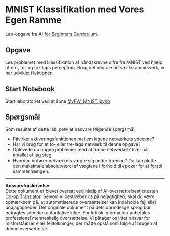 <!--
CO_OP_TRANSLATOR_METADATA:
{
  "original_hash": "48fdd704d483e19bc3d7464074c9fcbe",
  "translation_date": "2025-08-28T15:38:12+00:00",
  "source_file": "lessons/3-NeuralNetworks/04-OwnFramework/lab/README.md",
  "language_code": "da"
}
-->
# MNIST Klassifikation med Vores Egen Ramme

Lab-opgave fra [AI for Beginners Curriculum](https://github.com/microsoft/ai-for-beginners).

## Opgave

Løs problemet med klassifikation af håndskrevne cifre fra MNIST ved hjælp af en-, to- og tre-lags perceptron. Brug det neurale netværksrammeværk, vi har udviklet i lektionen.

## Start Notebook

Start laboratoriet ved at åbne [MyFW_MNIST.ipynb](MyFW_MNIST.ipynb)

## Spørgsmål

Som resultat af dette lab, prøv at besvare følgende spørgsmål:

- Påvirker aktiveringsfunktionen mellem lagene netværkets ydeevne?
- Har vi brug for et to- eller tre-lags netværk til denne opgave?
- Oplevede du nogen problemer med at træne netværket? Især når antallet af lag steg.
- Hvordan opfører netværkets vægte sig under træning? Du kan plotte den maksimale absolutværdi af vægtene i forhold til epoker for at forstå sammenhængen.

---

**Ansvarsfraskrivelse**:  
Dette dokument er blevet oversat ved hjælp af AI-oversættelsestjenesten [Co-op Translator](https://github.com/Azure/co-op-translator). Selvom vi bestræber os på nøjagtighed, skal du være opmærksom på, at automatiserede oversættelser kan indeholde fejl eller unøjagtigheder. Det originale dokument på dets oprindelige sprog bør betragtes som den autoritative kilde. For kritisk information anbefales professionel menneskelig oversættelse. Vi påtager os intet ansvar for misforståelser eller fejltolkninger, der måtte opstå som følge af brugen af denne oversættelse.